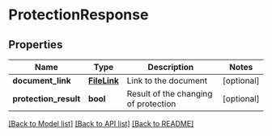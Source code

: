 # ProtectionResponse

## Properties
Name | Type | Description | Notes
------------ | ------------- | ------------- | -------------
**document_link** | [**FileLink**](FileLink.md) | Link to the document | [optional] 
**protection_result** | **bool** | Result of the changing of protection | [optional] 

[[Back to Model list]](../README.md#documentation-for-models) [[Back to API list]](../README.md#documentation-for-api-endpoints) [[Back to README]](../README.md)


